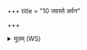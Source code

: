 +++
title = "10 जवस्ते अर्वन"

+++
<details><summary>मूलम् (WS)</summary>

जवस्ते अर्वन निहितो गुहा यः श्येने चरति यश्च वाते ।  
तेन त्वं वाजिन् बलवान् बलेनाजिं जय समने पारयिष्णुः ॥ ११ ॥
</details>